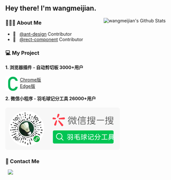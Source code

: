 <h2> Hey there! I'm wangmeijian.</h2>

<img align="right" src="https://github-readme-stats.vercel.app/api?username=wangmeijian&include_all_commits=true&count_private=true&show_icons=true&theme=tokyonight" alt="wangmeijian's Github Stats">

<h3> 👨🏻‍💻 About Me </h3>

- 🌱 &nbsp; [@ant-design](https://github.com/ant-design/pro-components) Contributor
- 🌱 &nbsp; [@rect-component](https://github.com/react-component) Contributor

<h3>💻 My Project</h3>

<h4>1. 浏览器插件 - 自动剪切板 3000+用户</h4>
<img align="left" src="https://github.com/wangmeijian/auto_clipboard/raw/main/extension/images/icon@128.png" height="46" />  

[Chrome版](https://chrome.google.com/webstore/detail/inhnhgihdkbalmmojcbpalkkmhkmcdjm)  
[Edge版](https://microsoftedge.microsoft.com/addons/detail/oecjpmpbghigjifackhbapkamgaemnkj)  

<h4 style="clear: both;">2. 微信小程序 - 羽毛球记分工具 26000+用户</h4>
<img src="image/qrcode.png" width="360" />  

<h3>🤔 Contact Me</h3>

&nbsp; <a href="mailto:wangmeijian2016@gmail.com" target="_blank" rel="noopener noreferrer"><img src="https://img.icons8.com/plasticine/100/000000/gmail.png"  width="50" /></a>
